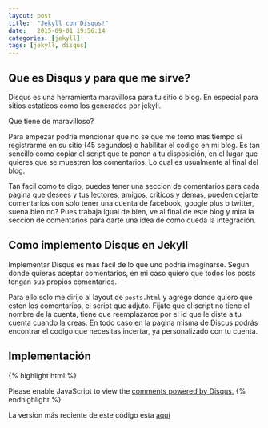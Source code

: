 ```yaml
---
layout: post
title:  "Jekyll con Disqus!"
date:   2015-09-01 19:56:14
categories: [jekyll]
tags: [jekyll, disqus]
---
```


## Que es Disqus y para que me sirve?

Disqus es una herramienta maravillosa para tu sitio o blog. En especial para sitios estaticos como los generados por jekyll.

Que tiene de maravilloso? 

Para empezar podria mencionar que no se que me tomo mas tiempo si registrarme en su sitio (45 segundos) o habilitar el codigo en mi blog.
Es tan sencillo como copiar el script que te ponen a tu disposici&oacute;n, en el lugar que quieres que se muestren los comentarios. Lo cual es usualmente al final del blog.

Tan facil como te digo, puedes tener una seccion de comentarios para cada pagina que desees y tus lectores, amigos, criticos y demas, pueden dejarte comentarios con solo tener una cuenta de facebook, google plus o twitter, suena bien no? Pues trabaja igual de bien, ve al final de este blog y mira la seccion de comentarios para darte una idea de como queda la integraci&oacute;n.

## Como implemento Disqus en Jekyll

Implementar Disqus es mas facil de lo que uno podria imaginarse. Segun donde quieras aceptar comentarios, en mi caso quiero que todos los posts tengan sus propios comentarios.

Para ello solo me dirijo al layout de `posts.html` y agrego donde quiero que esten los comentarios, el script que adjuto. 
Fijate que el script no tiene el nombre de la cuenta, tiene que reemplazarce por el id que le diste a tu cuenta cuando la creas.
En todo caso en la pagina misma de Discus podr&aacute;s encontrar el codigo que necesitas incertar, ya personalizado con tu cuenta.


## Implementaci&oacute;n

{% highlight html %}
<div id="disqus_thread"></div>
<script type="text/javascript">
    /* * * CONFIGURATION VARIABLES * * */
    var disqus_shortname = 'tucuenta';
    
    /* * * DON'T EDIT BELOW THIS LINE * * */
    (function() {
        var dsq = document.createElement('script'); dsq.type = 'text/javascript'; dsq.async = true;
        dsq.src = '//' + disqus_shortname + '.disqus.com/embed.js';
        (document.getElementsByTagName('head')[0] || document.getElementsByTagName('body')[0]).appendChild(dsq);
    })();
</script>
<noscript>Please enable JavaScript to view the <a href="https://disqus.com/?ref_noscript" rel="nofollow">comments powered by Disqus.</a></noscript>
{% endhighlight %}

La version m&aacute;s reciente de este c&oacute;digo esta [aqu&iacute;](https://slothslab.disqus.com/admin/settings/universalcode/)


